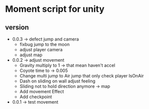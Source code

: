 # Moment script for unity

## version 
* 0.0.3 -> defect jump and camera
    * fixbug jump to the moon
    * adjust player camera
    * adjust map
* 0.0.2 -> adjust movement
    * Gravity multiply to 1 -> that mean haven't accel
    * Coyote time to -> 0.005
    * Change multi jump to Air jump that only check player IsOnAir
    * Dash on sliding on wall adjust feeling
    * Sliding not to hold direction anymore
    -> map
    * Add movement Effect
    * Add checkpoint 
* 0.0.1 -> test movement
